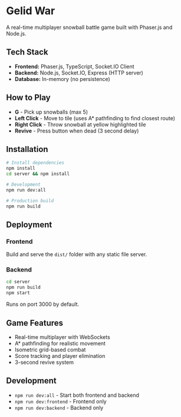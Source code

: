 # Gelid War

A real-time multiplayer snowball battle game built with Phaser.js and Node.js.

## Tech Stack

- **Frontend:** Phaser.js, TypeScript, Socket.IO Client
- **Backend:** Node.js, Socket.IO, Express (HTTP server)
- **Database:** In-memory (no persistence)

## How to Play

- **G** - Pick up snowballs (max 5)
- **Left Click** - Move to tile (uses A* pathfinding to find closest route)
- **Right Click** - Throw snowball at yellow highlighted tile
- **Revive** - Press button when dead (3 second delay)

## Installation

```bash
# Install dependencies
npm install
cd server && npm install

# Development
npm run dev:all

# Production build
npm run build
```

## Deployment

### Frontend
Build and serve the `dist/` folder with any static file server.

### Backend
```bash
cd server
npm run build
npm start
```

Runs on port 3000 by default.

## Game Features

- Real-time multiplayer with WebSockets
- A* pathfinding for realistic movement
- Isometric grid-based combat
- Score tracking and player elimination
- 3-second revive system

## Development

- `npm run dev:all` - Start both frontend and backend
- `npm run dev:frontend` - Frontend only
- `npm run dev:backend` - Backend only
